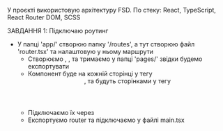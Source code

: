 У проєкті використовую архітектуру FSD.
По стеку: React, TypeScript, React Router DOM, SCSS

ЗАВДАННЯ 1: Підключаю роутинг

- У папці 'app/' створюю папку '/routes', а тут створюю файл 'router.tsx' та налаштовую у ньому маршрути
  - Створюємо <Layout>, <UserEdit>, <UserList> та тримаємо у папці 'pages/' звідки будемо експортувати
  - Компонент <Layout> буде на кожній сторінці у тегу <header>, <UserEdit> та <UserList> будуть сторінками у тегу <main>
  - Підключаємо їх через <Outlet />
  - Експортуємо router та підключаємо у файлі main.tsx
